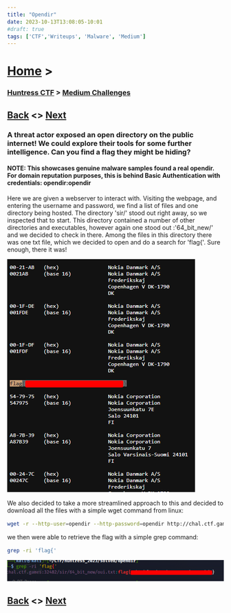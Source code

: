 ```yaml
---
title: "Opendir"
date: 2023-10-13T13:08:05-10:01
#draft: true
tags: ['CTF','Writeups', 'Malware', 'Medium']
---
```

 
# [Home](https://jjolley91.github.io/blog/) >

###  [Huntress CTF](https://jjolley91.github.io/blog/huntress_ctf_2023) >  [Medium Challenges](https://jjolley91.github.io/blog/huntress_ctf_2023/2.Medium/)

## [Back](https://jjolley91.github.io/blog/huntress_ctf_2023/under_the_bridge)  <> [Next](https://jjolley91.github.io/blog/huntress_ctf_2023/2.Medium/tragedy) 

### A threat actor exposed an open directory on the public internet! We could explore their tools for some further intelligence. Can you find a flag they might be hiding?

#### NOTE: This showcases genuine malware samples found a real opendir. For domain reputation purposes, this is behind Basic Authentication with credentials: opendir:opendir

Here we are given a webserver to interact with. Visiting the webpage, and entering the username and password, we find a list of files and one directory being hosted. The directory 'sir/' stood out right away, so we inspected that to start. This directory contained a number of other directories and executables, however again one stood out :'64_bit_new/' and we decided to check in there. Among the files in this directory there was one txt file, which we decided to open and do a search for 'flag{'. Sure enough, there it was!

![opendir1](https://github.com/jjolley91/blog/blob/main/static/Huntress_CTF_2023/opendir_flg_1.png?raw=true)

We also decided to take a more streamlined approach to this and decided to download all the files with a simple wget command from linux:
```bash
wget -r --http-user=opendir --http-password=opendir http://chal.ctf.games:30014/
```
we then were able to retrieve the flag with a simple grep command:

```bash
grep -ri 'flag{'
```

![opendir1](https://github.com/jjolley91/blog/blob/main/static/Huntress_CTF_2023/opendir_flg_2.png?raw=true)

## [Back](https://jjolley91.github.io/blog/huntress_ctf_2023/under_the_bridge)  <> [Next](https://jjolley91.github.io/blog/huntress_ctf_2023/2.Medium/tragedy) 


